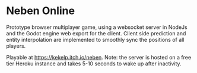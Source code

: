 # Neben Online

Prototype browser multiplayer game, using a websocket server in NodeJs and the Godot engine web export for the client.
Client side prediction and entity interpolation are implemented to smoothly sync the positions of all players.

Playable at https://kekelp.itch.io/neben.
Note: the server is hosted on a free tier Heroku instance and takes 5-10 seconds to wake up after inactivity.
